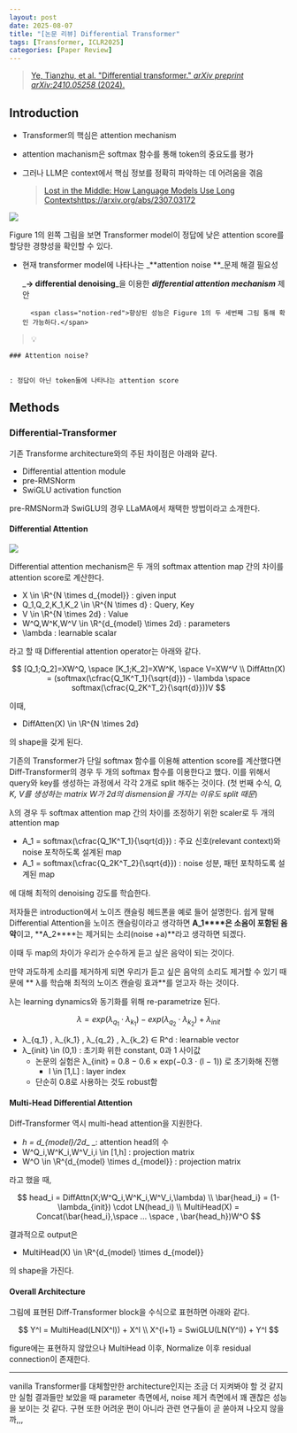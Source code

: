 ```yaml
---
layout: post
date: 2025-08-07
title: "[논문 리뷰] Differential Transformer"
tags: [Transformer, ICLR2025]
categories: [Paper Review]
---
```


> [Ye, Tianzhu, et al. "Differential transformer." ](https://arxiv.org/abs/2410.05258)[_arXiv preprint arXiv:2410.05258_](https://arxiv.org/abs/2410.05258)[ (2024).](https://arxiv.org/abs/2410.05258)



## Introduction

- Transformer의 핵심은 attention mechanism
- attention machanism은 softmax 함수를 통해 token의 중요도를 평가
- 그러나 LLM은 context에서 핵심 정보를 정확히 파악하는 데 어려움을 겪음

	> [Lost in the Middle: How Language Models Use Long Contextshttps://arxiv.org/abs/2307.03172](https://arxiv.org/abs/2307.03172)


![](https://prod-files-secure.s3.us-west-2.amazonaws.com/542b861c-36a8-4051-84e5-8804b6728dba/9083ea56-691a-4752-ae26-47f403431ac8/image.png?X-Amz-Algorithm=AWS4-HMAC-SHA256&X-Amz-Content-Sha256=UNSIGNED-PAYLOAD&X-Amz-Credential=ASIAZI2LB466TVXIN7CI%2F20250822%2Fus-west-2%2Fs3%2Faws4_request&X-Amz-Date=20250822T080114Z&X-Amz-Expires=3600&X-Amz-Security-Token=IQoJb3JpZ2luX2VjELj%2F%2F%2F%2F%2F%2F%2F%2F%2F%2FwEaCXVzLXdlc3QtMiJGMEQCICJNdVrvIh6QTJAkvSIP1myTTkZlws90aWDdyR8flA0XAiAeB6bndyAtsJw2xtGDtturAPBLIiPwBsU5Pty9XsINkyr%2FAwgREAAaDDYzNzQyMzE4MzgwNSIMCK57w7eqyVcGHUgtKtwDrCP2%2F1JDDw52sGla%2F0P21kLws%2FUZ5lRnyaUCeTXA%2FiUXGX1NPuCE8K27HMg4qQkLlq88V76pnWSx3%2F0AIclWzVkACiR9IXovHEj8U8mGMTseoqJS8H0HFI7eXIp%2FN%2FP5RRJfvfWfMV1IydTL5kgDOr%2F91L9aurl0vpJ6jXqpwJY6nHaqiI%2BIhKJRCAIiDD%2BU01cG5p4vmU84NQAGFicwq8DmM8Rz%2F4EP2%2B%2FgfDoRPlS3QinYyEyp0O00kiCtrgzRAI2r%2Bo6sU2FWlYDqEK3qvh1KDQyAf83lMV7igjuw0ZXFPwuaBMozu37%2B2x7QVaa3W8Z9Q31MFDLLAz1dxj%2BVWzumm4w6KKZHCIDIL4AK8vocy%2B%2FZvNA%2B0%2BKwz%2FIXPMvODjfybFMWf%2BPNF3NUPUN1AgOJ%2FZ3%2FqVtw8x4HV8O%2BXQHb%2FmaM5TThQuD3MeH3mBGrUQdBleCVPe%2BilVxoNIDj9evzr49Rsq0GR4atVr8CE5YeyK%2Bvn6VJ7lH9Any2xbh%2BpR9Ds6IWjDoP3wjzrrGYPd3C7d%2F66czQD99O6UbVcJ3p3IRsJwvj9Rn4cDdXiSDqKL5jWCdSKmBjogHMcQrjg3PPc2D6UXa%2Bo7cJA%2B6tqTFjKD%2BoUcMTz0%2FqfKgw7begxQY6pgGIWM%2FY7ZCAoRApfbzT%2BDnUDUHnGRaTgSlgeHRz91DljC6YGySKh8JFsY%2BfKeFbihJaWynMWHhXhQUty0kGuPQDKredbAuAilr%2Fm5%2FsvkQyW64SYIMFstzOCCLoApWa6fRhRj5rCXCblXln6g25N%2F3QrMbFtQwoeq83JgCmcdaHrjRLF%2FCui8XtVmrGjFJhYsswpKrMTckvTt4%2FGADq%2BMlepHxNH5VO&X-Amz-Signature=c0d7c30d3e08111c41f2dd6acd72e472b4c61ceba034c5d4fd4eda932213eb0b&X-Amz-SignedHeaders=host&x-amz-checksum-mode=ENABLED&x-id=GetObject)


Figure 1의 왼쪽 그림을 보면 Transformer model이 정답에 낮은 attention score를 할당한 경향성을 확인할 수 있다.

- 현재 transformer model에 나타나는 _**attention noise **_문제 해결 필요성

	_**→ differential denoising**_을 이용한 _**differential attention mechanism**_ 제안


		<span class="notion-red">향상된 성능은 Figure 1의 두 세번째 그림 통해 확인 가능하다.</span>


> 💡 


	### Attention noise?


	: 정답이 아닌 token들에 나타나는 attention score



## Methods



### Differential-Transformer


기존 Transforme architecture와의 주된 차이점은 아래와 같다.

- Differential attention module
- pre-RMSNorm
- SwiGLU activation function

pre-RMSNorm과 SwiGLU의 경우 LLaMA에서 채택한 방법이라고 소개한다.



#### Differential Attention


![](https://prod-files-secure.s3.us-west-2.amazonaws.com/542b861c-36a8-4051-84e5-8804b6728dba/116d70b2-1963-4810-9167-f4c7d8a06e8f/image.png?X-Amz-Algorithm=AWS4-HMAC-SHA256&X-Amz-Content-Sha256=UNSIGNED-PAYLOAD&X-Amz-Credential=ASIAZI2LB466TVXIN7CI%2F20250822%2Fus-west-2%2Fs3%2Faws4_request&X-Amz-Date=20250822T080114Z&X-Amz-Expires=3600&X-Amz-Security-Token=IQoJb3JpZ2luX2VjELj%2F%2F%2F%2F%2F%2F%2F%2F%2F%2FwEaCXVzLXdlc3QtMiJGMEQCICJNdVrvIh6QTJAkvSIP1myTTkZlws90aWDdyR8flA0XAiAeB6bndyAtsJw2xtGDtturAPBLIiPwBsU5Pty9XsINkyr%2FAwgREAAaDDYzNzQyMzE4MzgwNSIMCK57w7eqyVcGHUgtKtwDrCP2%2F1JDDw52sGla%2F0P21kLws%2FUZ5lRnyaUCeTXA%2FiUXGX1NPuCE8K27HMg4qQkLlq88V76pnWSx3%2F0AIclWzVkACiR9IXovHEj8U8mGMTseoqJS8H0HFI7eXIp%2FN%2FP5RRJfvfWfMV1IydTL5kgDOr%2F91L9aurl0vpJ6jXqpwJY6nHaqiI%2BIhKJRCAIiDD%2BU01cG5p4vmU84NQAGFicwq8DmM8Rz%2F4EP2%2B%2FgfDoRPlS3QinYyEyp0O00kiCtrgzRAI2r%2Bo6sU2FWlYDqEK3qvh1KDQyAf83lMV7igjuw0ZXFPwuaBMozu37%2B2x7QVaa3W8Z9Q31MFDLLAz1dxj%2BVWzumm4w6KKZHCIDIL4AK8vocy%2B%2FZvNA%2B0%2BKwz%2FIXPMvODjfybFMWf%2BPNF3NUPUN1AgOJ%2FZ3%2FqVtw8x4HV8O%2BXQHb%2FmaM5TThQuD3MeH3mBGrUQdBleCVPe%2BilVxoNIDj9evzr49Rsq0GR4atVr8CE5YeyK%2Bvn6VJ7lH9Any2xbh%2BpR9Ds6IWjDoP3wjzrrGYPd3C7d%2F66czQD99O6UbVcJ3p3IRsJwvj9Rn4cDdXiSDqKL5jWCdSKmBjogHMcQrjg3PPc2D6UXa%2Bo7cJA%2B6tqTFjKD%2BoUcMTz0%2FqfKgw7begxQY6pgGIWM%2FY7ZCAoRApfbzT%2BDnUDUHnGRaTgSlgeHRz91DljC6YGySKh8JFsY%2BfKeFbihJaWynMWHhXhQUty0kGuPQDKredbAuAilr%2Fm5%2FsvkQyW64SYIMFstzOCCLoApWa6fRhRj5rCXCblXln6g25N%2F3QrMbFtQwoeq83JgCmcdaHrjRLF%2FCui8XtVmrGjFJhYsswpKrMTckvTt4%2FGADq%2BMlepHxNH5VO&X-Amz-Signature=db1b8e4ee8f640cfd0fd4a83b70653170bfd7957a6c0584c8538597deb352ac4&X-Amz-SignedHeaders=host&x-amz-checksum-mode=ENABLED&x-id=GetObject)


Differential attention mechanism은 두 개의 softmax attention map 간의 차이를 attention score로 계산한다.

- X \in \R^{N \times d\_{model}} : given input
- Q\_1,Q\_2,K\_1,K\_2 \in \R^{N \times d} : Query, Key
- V \in \R^{N \times 2d} : Value
- W^Q,W^K,W^V \in \R^{d\_{model} \times 2d} : parameters
- \lambda : learnable scalar

라고 할 때 Differential attention operator는 아래와 같다.


$$
[Q_1;Q_2]=XW^Q, \space [K_1;K_2]=XW^K, \space V=XW^V \\
DiffAttn(X) = (softmax(\cfrac{Q_1K^T_1}{\sqrt{d}}) - \lambda \space softmax(\cfrac{Q_2K^T_2}{\sqrt{d}}))V
$$


이때,

- DiffAtten(X) \in \R^{N \times 2d}

의 shape을 갖게 된다.


기존의 Transformer가 단일 softmax 함수를 이용해 attention score를 계산했다면 Diff-Transformer의 경우 두 개의 softmax 함수를 이용한다고 했다. 이를 위해서 query와 key를 생성하는 과정에서 각각 2개로 split 해주는 것이다. <span class="notion-red">(첫 번째 수식, </span><span class="notion-red">_Q, K, V를 생성하는 matrix W가 2d의 dismension을 가지는 이유도 split 때문_</span><span class="notion-red">)</span>


 λ의 경우 두 softmax attention map 간의 차이를 조정하기 위한 scaler로 두 개의 attention map

- A\_1 = softmax(\cfrac{Q\_1K^T\_1}{\sqrt{d}}) : 주요 신호(relevant context)와 noise 포착하도록 설계된 map
- A\_1 = softmax(\cfrac{Q\_2K^T\_2}{\sqrt{d}}) : noise 성분, 패턴 포착하도록 설계된 map 

에 대해 최적의 denoising 강도를 학습한다.


저자들은 introduction에서 노이즈 캔슬링 헤드폰을 예로 들어 설명한다. 쉽게 말해 Differential Attention을 노이즈 캔슬링이라고 생각하면 **A\_1****은 소음이 포함된 음악**이고, **A\_2****는 제거되는 소리(noise +a)**라고 생각하면 되겠다. 


이때 두 map의 차이가 우리가 순수하게 듣고 싶은 음악이 되는 것이다. 


만약 과도하게 소리를 제거하게 되면 우리가 듣고 싶은 음악의 소리도 제거할 수 있기 때문에 ** λ를 학습해 최적의 노이즈 캔슬링 효과**를 얻고자 하는 것이다.


λ는 learning dynamics와 동기화를 위해 re-parametrize 된다.


$$
\lambda = exp(\lambda_{q_1} \cdot \lambda_{k_1}) - exp(\lambda_{q_2} \cdot \lambda_{k_2}) + \lambda_{init}
$$

- λ\_{q\_1} , λ\_{k\_1} , λ\_{q\_2} , λ\_{k\_2} ∈ R^d : learnable vector
- λ\_{init} \in (0,1) : 초기화 위한 constant, 0과 1 사이값
	- 논문의 실험은 λ\_{init} = 0.8 − 0.6 × exp(−0.3 · (l − 1)) 로 초기화해 진행
		- l \in [1,L] : layer index
	- 단순히 0.8로 사용하는 것도 robust함


#### **Multi-Head Differential Attention**


Diff-Transformer 역시 multi-head attention을 지원한다.

- _h = d\_{model}/2d__ _: attention head의 수
- W^Q\_i,W^K\_i,W^V\_i,i \in [1,h] : projection matrix
- W^O \in \R^{d\_{model} \times d\_{model}} : projection matrix

라고 했을 때,


$$
head_i = DiffAttn(X;W^Q_i,W^K_i,W^V_i,\lambda) \\
\bar{head_i} = (1-\lambda_{init}) \cdot LN(head_i) \\
MultiHead(X) = Concat(\bar{head_i},\space ... \space , \bar{head_h})W^O
$$


결과적으로 output은

- MultiHead(X) \in \R^{d\_{model} \times d\_{model}}

의 shape을 가진다.



#### Overall Architecture


그림에 표현된 Diff-Transformer block을 수식으로 표현하면 아래와 같다.


$$
Y^l = MultiHead(LN(X^l)) + X^l \\
X^{l+1} = SwiGLU(LN(Y^l)) + Y^l
$$


figure에는 표현하지 않았으나 MultiHead 이후, Normalize 이후 residual connection이 존재한다.


---


vanilla Transformer를 대체할만한 architecture인지는 조금 더 지켜봐야 할 것 같지만 실험 결과들만 보았을 때 parameter 측면에서, noise 제거 측면에서 꽤 괜찮은 성능을 보이는 것 같다. 구현 또한 어려운 편이 아니라 관련 연구들이 곧 쏟아져 나오지 않을까,,,

